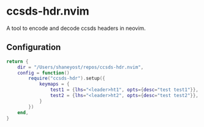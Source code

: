 # ccsds-hdr.nvim

A tool to encode and decode ccsds headers in neovim.

## Configuration

```lua
return {
    dir = "/Users/shaneyost/repos/ccsds-hdr.nvim",
    config = function()
        require("ccsds-hdr").setup({
            keymaps = {
                test1 = {lhs="<leader>ht1", opts={desc="test test1"}},
                test2 = {lhs="<leader>ht2", opts={desc="test test2"}},
            }
        })
    end,
}
```
